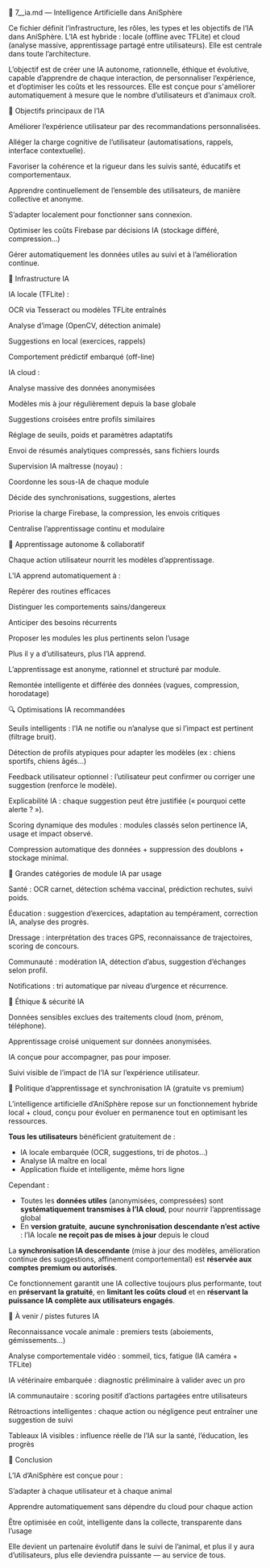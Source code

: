 🤖 7__ia.md — Intelligence Artificielle dans AniSphère

Ce fichier définit l’infrastructure, les rôles, les types et les objectifs de l’IA dans AniSphère. L’IA est hybride : locale (offline avec TFLite) et cloud (analyse massive, apprentissage partagé entre utilisateurs). Elle est centrale dans toute l’architecture.

L’objectif est de créer une IA autonome, rationnelle, éthique et évolutive, capable d’apprendre de chaque interaction, de personnaliser l’expérience, et d’optimiser les coûts et les ressources. Elle est conçue pour s'améliorer automatiquement à mesure que le nombre d’utilisateurs et d’animaux croît.

🔹 Objectifs principaux de l’IA

Améliorer l’expérience utilisateur par des recommandations personnalisées.

Alléger la charge cognitive de l’utilisateur (automatisations, rappels, interface contextuelle).

Favoriser la cohérence et la rigueur dans les suivis santé, éducatifs et comportementaux.

Apprendre continuellement de l’ensemble des utilisateurs, de manière collective et anonyme.

S’adapter localement pour fonctionner sans connexion.

Optimiser les coûts Firebase par décisions IA (stockage différé, compression…)

Gérer automatiquement les données utiles au suivi et à l’amélioration continue.

🔧 Infrastructure IA

IA locale (TFLite) :

OCR via Tesseract ou modèles TFLite entraînés

Analyse d’image (OpenCV, détection animale)

Suggestions en local (exercices, rappels)

Comportement prédictif embarqué (off-line)

IA cloud :

Analyse massive des données anonymisées

Modèles mis à jour régulièrement depuis la base globale

Suggestions croisées entre profils similaires

Réglage de seuils, poids et paramètres adaptatifs

Envoi de résumés analytiques compressés, sans fichiers lourds

Supervision IA maîtresse (noyau) :

Coordonne les sous-IA de chaque module

Décide des synchronisations, suggestions, alertes

Priorise la charge Firebase, la compression, les envois critiques

Centralise l’apprentissage continu et modulaire

🧠 Apprentissage autonome & collaboratif

Chaque action utilisateur nourrit les modèles d’apprentissage.

L’IA apprend automatiquement à :

Repérer des routines efficaces

Distinguer les comportements sains/dangereux

Anticiper des besoins récurrents

Proposer les modules les plus pertinents selon l’usage

Plus il y a d’utilisateurs, plus l’IA apprend.

L’apprentissage est anonyme, rationnel et structuré par module.

Remontée intelligente et différée des données (vagues, compression, horodatage)


🔍 Optimisations IA recommandées

Seuils intelligents : l’IA ne notifie ou n’analyse que si l’impact est pertinent (filtrage bruit).

Détection de profils atypiques pour adapter les modèles (ex : chiens sportifs, chiens âgés…)

Feedback utilisateur optionnel : l’utilisateur peut confirmer ou corriger une suggestion (renforce le modèle).

Explicabilité IA : chaque suggestion peut être justifiée (« pourquoi cette alerte ? »).

Scoring dynamique des modules : modules classés selon pertinence IA, usage et impact observé.

Compression automatique des données + suppression des doublons + stockage minimal.

🔁 Grandes catégories de module IA par usage

Santé : OCR carnet, détection schéma vaccinal, prédiction rechutes, suivi poids.

Éducation : suggestion d’exercices, adaptation au tempérament, correction IA, analyse des progrès.

Dressage : interprétation des traces GPS, reconnaissance de trajectoires, scoring de concours.

Communauté : modération IA, détection d’abus, suggestion d’échanges selon profil.

Notifications : tri automatique par niveau d’urgence et récurrence.

🔐 Éthique & sécurité IA

Données sensibles exclues des traitements cloud (nom, prénom, téléphone).

Apprentissage croisé uniquement sur données  anonymisées.

IA conçue pour accompagner, pas pour imposer.

Suivi visible de l’impact de l’IA sur l’expérience utilisateur.

🎯 Politique d’apprentissage et synchronisation IA (gratuite vs premium)

L’intelligence artificielle d’AniSphère repose sur un fonctionnement hybride local + cloud, conçu pour évoluer en permanence tout en optimisant les ressources.

**Tous les utilisateurs** bénéficient gratuitement de :

- IA locale embarquée (OCR, suggestions, tri de photos…)
- Analyse IA maître en local
- Application fluide et intelligente, même hors ligne

Cependant :

- Toutes les **données utiles** (anonymisées, compressées) sont **systématiquement transmises à l’IA cloud**, pour nourrir l’apprentissage global
- En **version gratuite**, **aucune synchronisation descendante n’est active** : l’IA locale **ne reçoit pas de mises à jour** depuis le cloud

La **synchronisation IA descendante** (mise à jour des modèles, amélioration continue des suggestions, affinement comportemental) est **réservée aux comptes premium ou autorisés**.

Ce fonctionnement garantit une IA collective toujours plus performante, tout en **préservant la gratuité**, en **limitant les coûts cloud** et en **réservant la puissance IA complète aux utilisateurs engagés**.

📌 À venir / pistes futures IA

Reconnaissance vocale animale : premiers tests (aboiements, gémissements…)

Analyse comportementale vidéo : sommeil, tics, fatigue (IA caméra + TFLite)

IA vétérinaire embarquée : diagnostic préliminaire à valider avec un pro

IA communautaire : scoring positif d’actions partagées entre utilisateurs

Rétroactions intelligentes : chaque action ou négligence peut entraîner une suggestion de suivi

Tableaux IA visibles : influence réelle de l’IA sur la santé, l’éducation, les progrès

🎯 Conclusion

L’IA d’AniSphère est conçue pour :

S’adapter à chaque utilisateur et à chaque animal

Apprendre automatiquement sans dépendre du cloud pour chaque action

Être optimisée en coût, intelligente dans la collecte, transparente dans l’usage

Elle devient un partenaire évolutif dans le suivi de l’animal, et plus il y aura d’utilisateurs, plus elle deviendra puissante — au service de tous.



